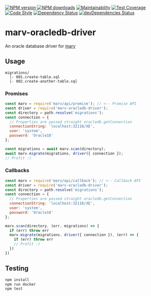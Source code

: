 [![NPM version](https://img.shields.io/npm/v/marv-oracledb-driver.svg?style=flat-square)](https://www.npmjs.com/package/marv-oracledb-driver)
[![NPM downloads](https://img.shields.io/npm/dm/marv-oracledb-driver.svg?style=flat-square)](https://www.npmjs.com/package/marv-oracledb-driver)
[![Maintainability](https://api.codeclimate.com/v1/badges/1af10f14b0ca55cf61f5/maintainability)](https://codeclimate.com/github/cressie176/marv-oracledb-driver/maintainability)
[![Test Coverage](https://api.codeclimate.com/v1/badges/1af10f14b0ca55cf61f5/test_coverage)](https://codeclimate.com/github/cressie176/marv-oracledb-driver/test_coverage)
[![Code Style](https://img.shields.io/badge/code%20style-imperative-brightgreen.svg)](https://github.com/guidesmiths/eslint-config-imperative)
[![Dependency Status](https://david-dm.org/guidesmiths/marv-oracledb-driver.svg)](https://david-dm.org/guidesmiths/marv-oracledb-driver)
[![devDependencies Status](https://david-dm.org/guidesmiths/marv-oracledb-driver/dev-status.svg)](https://david-dm.org/guidesmiths/marv-oracledb-driver?type=dev)

# marv-oracledb-driver
An oracle database driver for [marv](https://www.npmjs.com/package/marv)

## Usage
```
migrations/
  |- 001.create-table.sql
  |- 002.create-another-table.sql
```

### Promises
```js
const marv = require('marv/api/promise'); // <-- Promise API
const driver = require('marv-oracledb-driver');
const directory = path.resolve('migrations');
const connection = {
  // Properties are passed straight oracledb.getConnection
  connectionString: 'localhost:32118/XE',
  user: 'system',
  password: 'Oracle18'
};

const migrations = await marv.scan(directory);
await marv.migrate(migrations, driver({ connection });
// Profit :)
```

### Callbacks
```js
const marv = require('marv/api/callback'); // <-- Callback API
const driver = require('marv-oracledb-driver');
const directory = path.resolve('migrations');
const connection = {
  // Properties are passed straight oracledb.getConnection
  connectionString: 'localhost:32118/XE',
  user: 'system',
  password: 'Oracle18'
};

marv.scan(directory, (err, migrations) => {
  if (err) throw err
  marv.migrate(migrations, driver({ connection }), (err) => {
    if (err) throw err
    // Profit :)
  })
})
```

## Testing
```bash
npm install
npm run docker
npm test
```
